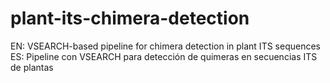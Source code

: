 # plant-its-chimera-detection
EN: VSEARCH-based pipeline for chimera detection in plant ITS sequences 
ES: Pipeline con VSEARCH para detección de quimeras en secuencias ITS de plantas
